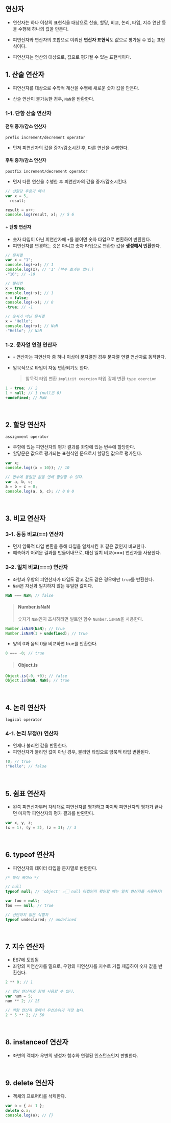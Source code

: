 ## 연산자

- 연산자는 하나 이상의 표현식을 대상으로 산술, 할당, 비교, 논리, 타입, 지수 연산 등을 수행해 하나의 값을 만든다.
- 피연산자와 연산자의 조합으로 이뤄진 **연산자 표현식**도 값으로 평가될 수 있는 표현식이다.

- 피연산자는 연산의 대상으로, 값으로 평가될 수 있는 표현식이다.

## 1. 산술 연산자

- 피연산자를 대상으로 수학적 계산을 수행해 새로운 숫자 값을 만든다.

- 산술 연산이 불가능한 경우, `NaN`을 반환한다.

### 1-1. 단항 산술 연산자

#### 전위 증가/감소 연산자

`prefix increment/decrement operator`

- 먼저 피연산자의 값을 증가/감소시킨 후, 다른 연산을 수행한다.

#### 후위 증가/감소 연산자

`postfix increment/decrement operator`

- 먼저 다른 연산을 수행한 후 피연산자의 값을 증가/감소시킨다.

```js
// 선할당 후증가 예시
var x = 5,
  result;

result = x++;
console.log(result, x); // 5 6
```

#### + 단항 연산자

- 숫자 타입이 아닌 피연산자에 `+`를 붙이면 숫자 타입으로 변환하여 반환한다.
- 피연산자를 변경하는 것은 아니고 숫자 타입으로 변환한 값을 **생성해서 반환**한다.

```js
// 문자열
var x = "1";
console.log(+x); // 1
console.log(x); // '1' (부수 효과는 없다.)
-"10"; // -10

// 불리언
x = true;
console.log(+x); // 1
x = false;
console.log(+x); // 0
-true; // -1

// 숫자가 아닌 문자열
x = "Hello";
console.log(+x); // NaN
-"Hello"; // NaN
```

### 1-2. 문자열 연결 연산자

- `+` 연산자는 피연산자 중 하나 이상이 문자열인 경우 문자열 연결 연산자로 동작한다.

- 암묵적으로 타입이 자동 변환되기도 한다.
  > 암묵적 타입 변환 `implicit coercion`
  > 타입 강제 변환 `type coercion`

```js
1 + true; // 2
1 + null; // 1 (null은 0)
+undefined; // NaN
```

<br/>

## 2. 할당 연산자

`assignment operator`

- 우항에 있는 피연산자의 평가 결과를 좌항에 있는 변수에 할당한다.
- 할당문은 값으로 평가되는 표현식인 문으로서 할당된 값으로 평가된다.

```js
var x;
console.log((x = 10)); // 10

// 변수에 동일한 값을 연쇄 할당할 수 있다.
var a, b, c;
a = b = c = 0;
console.log(a, b, c); // 0 0 0
```

<br/>

## 3. 비교 연산자

### 3-1. 동등 비교(==) 연산자

- 먼저 암묵적 타입 변환을 통해 타입을 일치시킨 후 같은 값인지 비교한다.
- 예측하기 어려운 결과를 만들어내므로, 대신 일치 비교(===) 연산자를 사용한다.

### 3-2. 일치 비교(===) 연산자

- 좌항과 우항의 피연산자가 타입도 같고 값도 같은 경우에만 `true`를 반환한다.
- `NaN`은 자신과 일치하지 않는 유일한 값이다.

```js
NaN === NaN; // false
```

> #### Number.isNaN
>
> 숫자가 `NaN`인지 조사하려면 빌트인 함수 `Number.isNaN`을 사용한다.

```js
Number.isNaN(NaN); // true
Number.isNaN(1 + undefined); // true
```

- 양의 0과 음의 0을 비교하면 true를 반환한다.

```js
0 === -0; // true
```

> #### Object.is

```js
Object.is(-0, +0); // false
Object.is(NaN, NaN); // true
```

<br/>

## 4. 논리 연산자

`logical operator`

### 4-1. 논리 부정(!) 연산자

- 언제나 불리언 값을 반환한다.
- 피연산자가 불리언 값이 아닌 경우, 불리언 타입으로 암묵적 타입 변환된다.

```js
!0; // true
!"Hello"; // false
```

<br/>

## 5. 쉼표 연산자

- 왼쪽 피연산자부터 차례대로 피연산자를 평가하고 마지막 피연산자의 평가가 끝나면 마지막 피연산자의 평가 결과를 반환한다.

```js
var x, y, z;
(x = 1), (y = 2), (z = 3); // 3
```

<br/>

## 6. typeof 연산자

- 피연산자의 데이터 타입을 문자열로 반환한다.

```js
/* 특이 케이스 */

// null
typeof null; // 'object' 👉🏻 null 타입인지 확인할 때는 일치 연산자를 사용하자!

var foo = null;
foo === null; // true

// 선언하지 않은 식별자
typeof undeclared; // undefined
```

<br/>

## 7. 지수 연산자

- ES7에 도입됨
- 좌항의 피연산자를 밑으로, 우항의 피연산자를 지수로 거듭 제곱하여 숫자 값을 반환한다.

```js
2 ** 0; // 1

// 할당 연산자와 함께 사용할 수 있다.
var num = 5;
num ** 2; // 25

// 이항 연산자 중에서 우선순위가 가장 높다.
2 * 5 ** 2; // 50
```

<br/>

## 8. instanceof 연산자

- 좌변의 객체가 우변의 생성자 함수와 연결된 인스턴스인지 판별한다.

<br/>

## 9. delete 연산자

- 객체의 프로퍼티를 삭제한다.

```js
var o = { a: 1 };
delete o.a;
console.log(o); // {}
```
